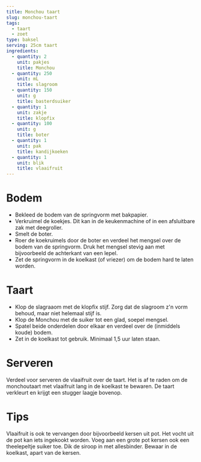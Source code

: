 ```yaml
---
title: Monchou taart
slug: monchou-taart
tags: 
  - taart
  - zoet
type: baksel
serving: 25cm taart
ingredients:
  - quantity: 2
    unit: pakjes
    title: Monchou
  - quantity: 250
    unit: mL
    title: slagroom
  - quantity: 150
    unit: g
    title: basterdsuiker
  - quantity: 1
    unit: zakje
    title: klopfix 
  - quantity: 100
    unit: g
    title: boter
  - quantity: 1
    unit: pak
    title: kandijkoeken
  - quantity: 1
    unit: blik
    title: vlaaifruit
---
```


# Bodem

- Bekleed de bodem van de springvorm met bakpapier. 
- Verkruimel de koekjes. Dit kan in de keukenmachine of in een afsluitbare zak met deegroller.
- Smelt de boter.
- Roer de koekruimels door de boter en verdeel het mengsel over de bodem van de springvorm. Druk het mengsel stevig aan met bijvoorbeeld de achterkant van een lepel.
- Zet de springvorm in de koelkast (of vriezer) om de bodem hard te laten worden.

# Taart

- Klop de slagraaom met de klopfix stijf. Zorg dat de slagroom z'n vorm behoud, maar niet helemaal stijf is.
- Klop de Monchou met de suiker tot een glad, soepel mengsel.
- Spatel beide onderdelen door elkaar en verdeel over de (inmiddels koude) bodem.
- Zet in de koelkast tot gebruik. Minimaal 1,5 uur laten staan. 

# Serveren

Verdeel voor serveren de vlaaifruit over de taart. Het is af te raden om de monchoutaart met vlaaifruit lang in de koelkast te bewaren. De taart verkleurt en krijgt een stugger laagje bovenop.

# Tips

Vlaaifruit is ook te vervangen door bijvoorbeeld kersen uit pot. Het vocht uit de pot kan iets ingekookt worden. Voeg aan een grote pot kersen ook een theelepeltje suiker toe. Dik de siroop in met allesbinder. Bewaar in de koelkast, apart van de kersen.
